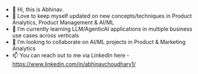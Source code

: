 - 👋 Hi, this is Abhinav.
- 👀 Love to keep myself updated on new concepts/techniques in Product Analytics, Product Management & AI/ML
- 🌱 I’m currently learning LLM/AgenticAI applications in multiple business use cases across verticals
- 💞️ I’m looking to collaborate on AI/ML projects in Product & Marketing Analytics
- 📫 You can reach out to me via LinkedIn here - https://www.linkedin.com/in/abhinavchoudhary1/

<!---
abhinav1024/abhinav1024 is a ✨ special ✨ repository because its `README.md` (this file) appears on your GitHub profile.
You can click the Preview link to take a look at your changes.
--->
